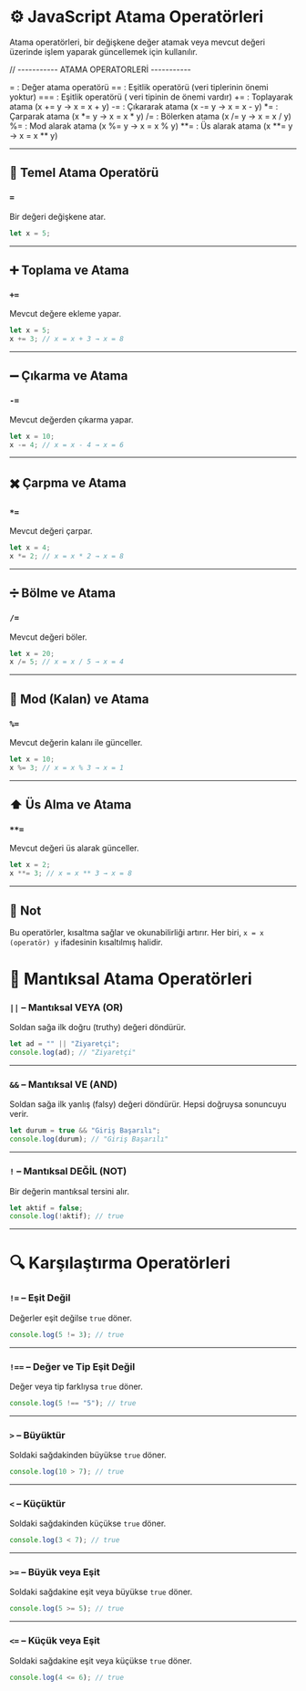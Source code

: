 
# ⚙️ JavaScript Atama Operatörleri

Atama operatörleri, bir değişkene değer atamak veya mevcut değeri üzerinde işlem yaparak güncellemek için kullanılır.

// ----------- ATAMA OPERATORLERİ -----------


=   : Değer atama operatörü
==  : Eşitlik operatörü (veri tiplerinin önemi yoktur)
=== : Eşitlik operatörü ( veri tipinin de önemi vardır)
+=  : Toplayarak atama (x += y → x = x + y)
-=  : Çıkararak atama (x -= y → x = x - y)
*=  : Çarparak atama (x *= y → x = x * y)
/=  : Bölerken atama (x /= y → x = x / y)
%=  : Mod alarak atama (x %= y → x = x % y)
**= : Üs alarak atama (x **= y → x = x ** y)


---

## 📌 Temel Atama Operatörü

### `=`
Bir değeri değişkene atar.

```javascript
let x = 5;
```

---

## ➕ Toplama ve Atama

### `+=`
Mevcut değere ekleme yapar.

```javascript
let x = 5;
x += 3; // x = x + 3 → x = 8
```

---

## ➖ Çıkarma ve Atama

### `-=`
Mevcut değerden çıkarma yapar.

```javascript
let x = 10;
x -= 4; // x = x - 4 → x = 6
```

---

## ✖️ Çarpma ve Atama

### `*=`
Mevcut değeri çarpar.

```javascript
let x = 4;
x *= 2; // x = x * 2 → x = 8
```

---

## ➗ Bölme ve Atama

### `/=`
Mevcut değeri böler.

```javascript
let x = 20;
x /= 5; // x = x / 5 → x = 4
```

---

## 🟰 Mod (Kalan) ve Atama

### `%=`
Mevcut değerin kalanı ile günceller.

```javascript
let x = 10;
x %= 3; // x = x % 3 → x = 1
```

---

## ⬆️ Üs Alma ve Atama

### `**=`
Mevcut değeri üs alarak günceller.

```javascript
let x = 2;
x **= 3; // x = x ** 3 → x = 8
```

---

## 🧠 Not

Bu operatörler, kısaltma sağlar ve okunabilirliği artırır. Her biri, `x = x (operatör) y` ifadesinin kısaltılmış halidir.


# 🔀 Mantıksal Atama Operatörleri

### `||` – Mantıksal VEYA (OR)
Soldan sağa ilk doğru (truthy) değeri döndürür.

```javascript
let ad = "" || "Ziyaretçi";
console.log(ad); // "Ziyaretçi"
```

---

### `&&` – Mantıksal VE (AND)
Soldan sağa ilk yanlış (falsy) değeri döndürür. Hepsi doğruysa sonuncuyu verir.

```javascript
let durum = true && "Giriş Başarılı";
console.log(durum); // "Giriş Başarılı"
```

---

### `!` – Mantıksal DEĞİL (NOT)
Bir değerin mantıksal tersini alır.

```javascript
let aktif = false;
console.log(!aktif); // true
```

---

# 🔍 Karşılaştırma Operatörleri

### `!=` – Eşit Değil
Değerler eşit değilse `true` döner.

```javascript
console.log(5 != 3); // true
```

---

### `!==` – Değer ve Tip Eşit Değil
Değer veya tip farklıysa `true` döner.

```javascript
console.log(5 !== "5"); // true
```

---

### `>` – Büyüktür
Soldaki sağdakinden büyükse `true` döner.

```javascript
console.log(10 > 7); // true
```

---

### `<` – Küçüktür
Soldaki sağdakinden küçükse `true` döner.

```javascript
console.log(3 < 7); // true
```

---

### `>=` – Büyük veya Eşit
Soldaki sağdakine eşit veya büyükse `true` döner.

```javascript
console.log(5 >= 5); // true
```

---

### `<=` – Küçük veya Eşit
Soldaki sağdakine eşit veya küçükse `true` döner.

```javascript
console.log(4 <= 6); // true
```


